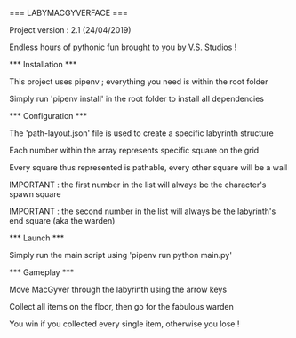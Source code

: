 === LABYMACGYVERFACE ===

Project version : 2.1 (24/04/2019)

Endless hours of pythonic fun brought to you by V.S. Studios !



*** Installation ***

This project uses pipenv ; everything you need is within the root folder

Simply run 'pipenv install' in the root folder to install all dependencies



*** Configuration ***

The 'path-layout.json' file is used to create a specific labyrinth structure

Each number within the array represents specific square on the grid

Every square thus represented is pathable, every other square will be a wall

IMPORTANT : the first number in the list will always be the character's spawn square

IMPORTANT : the second number in the list will always be the labyrinth's end square (aka the warden)



*** Launch ***

Simply run the main script using 'pipenv run python main.py'



*** Gameplay ***

Move MacGyver through the labyrinth using the arrow keys

Collect all items on the floor, then go for the fabulous warden

You win if you collected every single item, otherwise you lose !